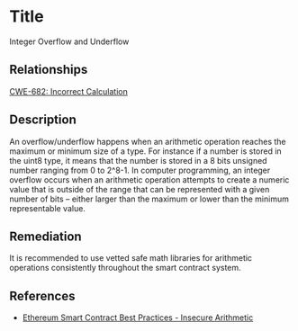 # Title 
Integer Overflow and Underflow

## Relationships
[CWE-682: Incorrect Calculation](https://cwe.mitre.org/data/definitions/682.html) 

## Description 

An overflow/underflow happens when an arithmetic operation reaches the maximum or minimum size of a type. For instance if a number is stored in the uint8 type, it means that the number is stored in a 8 bits unsigned number ranging from 0 to 2^8-1. In computer programming, an integer overflow occurs when an arithmetic operation attempts to create a numeric value that is outside of the range that can be represented with a given number of bits – either larger than the maximum or lower than the minimum representable value.

## Remediation

It is recommended to use vetted safe math libraries for arithmetic operations consistently throughout the smart contract system.

## References 
- [Ethereum Smart Contract Best Practices - Insecure Arithmetic](https://consensys.github.io/smart-contract-best-practices/attacks/insecure-arithmetic/)
